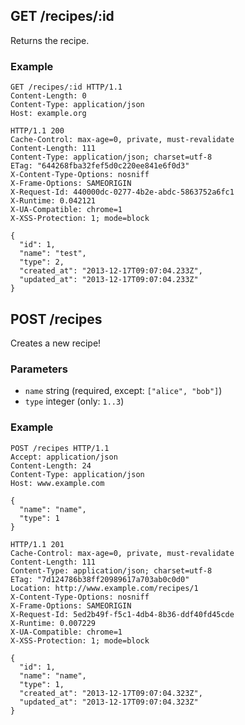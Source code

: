 ## GET /recipes/:id
Returns the recipe.

### Example
```
GET /recipes/:id HTTP/1.1
Content-Length: 0
Content-Type: application/json
Host: example.org
```

```
HTTP/1.1 200
Cache-Control: max-age=0, private, must-revalidate
Content-Length: 111
Content-Type: application/json; charset=utf-8
ETag: "644268fba32fef5d0c220ee841e6f0d3"
X-Content-Type-Options: nosniff
X-Frame-Options: SAMEORIGIN
X-Request-Id: 440000dc-0277-4b2e-abdc-5863752a6fc1
X-Runtime: 0.042121
X-UA-Compatible: chrome=1
X-XSS-Protection: 1; mode=block

{
  "id": 1,
  "name": "test",
  "type": 2,
  "created_at": "2013-12-17T09:07:04.233Z",
  "updated_at": "2013-12-17T09:07:04.233Z"
}
```

## POST /recipes
Creates
a
new
recipe!


### Parameters
* `name` string (required, except: `["alice", "bob"]`)
* `type` integer (only: `1..3`)

### Example
```
POST /recipes HTTP/1.1
Accept: application/json
Content-Length: 24
Content-Type: application/json
Host: www.example.com

{
  "name": "name",
  "type": 1
}
```

```
HTTP/1.1 201
Cache-Control: max-age=0, private, must-revalidate
Content-Length: 111
Content-Type: application/json; charset=utf-8
ETag: "7d124786b38ff20989617a703ab0c0d0"
Location: http://www.example.com/recipes/1
X-Content-Type-Options: nosniff
X-Frame-Options: SAMEORIGIN
X-Request-Id: 5ed2b49f-f5c1-4db4-8b36-ddf40fd45cde
X-Runtime: 0.007229
X-UA-Compatible: chrome=1
X-XSS-Protection: 1; mode=block

{
  "id": 1,
  "name": "name",
  "type": 1,
  "created_at": "2013-12-17T09:07:04.323Z",
  "updated_at": "2013-12-17T09:07:04.323Z"
}
```
